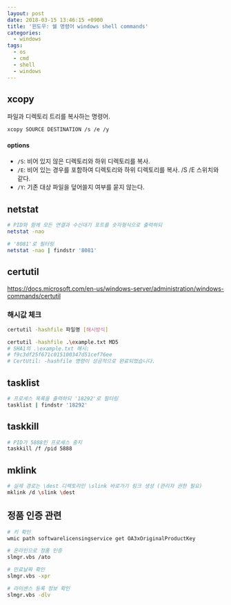 ```yaml
---
layout: post
date: 2018-03-15 13:46:15 +0900
title: '윈도우: 쉘 명령어 windows shell commands'
categories:
  - windows
tags:
  - os
  - cmd
  - shell
  - windows
---
```


## xcopy

파일과 디렉토리 트리를 복사하는 명령어.

```bash
xcopy SOURCE DESTINATION /s /e /y
```

#### options

- `/S`: 비어 있지 않은 디렉토리와 하위 디렉토리를 복사.
- `/E`: 비어 있는 경우를 포함하여 디렉토리와 하위 디렉토리를 복사. /S /E 스위치와 같다.
- `/Y`: 기존 대상 파일을 덮어쓸지 여부를 묻지 않는다.

## netstat

```bash
# PID와 함께 모든 연결과 수신대기 포트를 숫자형식으로 출력하되
netstat -nao

# '8081'로 필터링
netstat -nao | findstr '8081'
```

## certutil

https://docs.microsoft.com/en-us/windows-server/administration/windows-commands/certutil

### 해시값 체크

```bash
certutil -hashfile 파일명 [해시방식]
```

```bash
certutil -hashfile .\example.txt MD5
# SHA1의 .\example.txt 해시:
# f9c3df25f671c015100347d51cef76ee
# CertUtil: -hashfile 명령이 성공적으로 완료되었습니다.
```

## tasklist

```bash
# 프로세스 목록을 출력하되 '18292'로 필터링
tasklist | findstr '18292'
```

## taskkill

```bash
# PID가 5888인 프로세스 중지
taskkill /f /pid 5888
```

## mklink

```bash
# 실제 경로는 \dest 디렉토리인 \slink 바로가기 링크 생성 (관리자 권한 필요)
mklink /d \slink \dest
```

## 정품 인증 관련

```bash
# 키 확인
wmic path softwarelicensingservice get OA3xOriginalProductKey

# 온라인으로 정품 인증
slmgr.vbs /ato

# 만료날짜 확인
slmgr.vbs -xpr

# 라이센스 등록 정보 확인
slmgr.vbs -dlv
```
